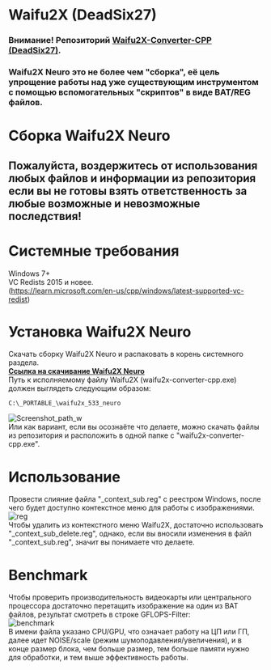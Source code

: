 # Waifu2X (DeadSix27)
### Внимание! Репозиторий [Waifu2X-Converter-CPP (DeadSix27)](https://github.com/DeadSix27/waifu2x-converter-cpp).
### Waifu2X Neuro это не более чем "сборка", её цель упрощение работы над уже существующим инструментом с помощью вспомогательных "скриптов" в виде BAT/REG файлов.
# Сборка Waifu2X Neuro
## Пожалуйста, воздержитесь от использования любых файлов и информации из репозитория если вы не готовы взять ответственность за любые возможные и невозможные последствия!
# Системные требования
Windows 7+\
VC Redists 2015 и новее.\
(https://learn.microsoft.com/en-us/cpp/windows/latest-supported-vc-redist)

# Установка Waifu2X Neuro
Скачать сборку Waifu2X Neuro и распаковать в корень системного разделa.\
**[Ссылка на скачивание Waifu2X Neuro](https://github.com/Shedou/Neuro/releases/tag/W2XNv2)**\
Путь к исполняемому файлу Waifu2X (waifu2x-converter-cpp.exe) должен выглядеть следующим образом:
```
C:\_PORTABLE_\waifu2x_533_neuro
```
![Screenshot_path_w](https://user-images.githubusercontent.com/19572158/230600897-b0cf2e37-6fe4-475b-b69a-acde64f4beeb.png)\
Или как вариант, если вы осознаёте что делаете, можно скачать файлы из репозитория и расположить в одной папке с "waifu2x-converter-cpp.exe".
# Использование
Провести слияние файла "_context_sub.reg" с реестром Windows, после чего будет доступно контекстное меню для работы с изображениями.\
![reg](https://user-images.githubusercontent.com/19572158/229882146-b717f17a-56b0-4123-ba6f-139843042f1f.png)\
Чтобы удалить из контекстного меню Waifu2X, достаточно использовать "_context_sub_delete.reg", однако, если вы вносили изменения в файл "_context_sub.reg", значит вы понимаете что делаете.
# Benchmark
Чтобы проверить производительность видеокарты или центрального процессора достаточно перетащить изображение на один из BAT файлов, результат смотреть в строке GFLOPS-Filter:\
![benchmark](https://user-images.githubusercontent.com/19572158/229817764-7f3a4074-ad70-48b6-8ba9-c14bea46994c.png)\
В имени файла указано CPU/GPU, что означает работу на ЦП или ГП, далее идет NOISE/scale (режим шумоподавления/увеличения), и в конце размер блока, чем больше размер, тем больше памяти нужно для обработки, и тем выше эффективность работы.
